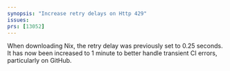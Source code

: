 ```yaml
---
synopsis: "Increase retry delays on Http 429"
issues:
prs: [13052]
---
```


When downloading Nix, the retry delay was previously set to 0.25 seconds. It has now been increased to 1 minute to better handle transient CI errors, particularly on GitHub.

